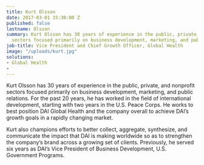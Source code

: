 ```yaml
---
title: Kurt Olsson
date: 2017-03-01 15:38:00 Z
published: false
lastname: Olsson
summary: Kurt Olsson has 30 years of experience in the public, private, and nonprofit
  sectors focused primarily on business development, marketing, and public relations.
job-title: Vice President and Chief Growth Officer, Global Health
image: "/uploads/kurt.jpg"
solutions:
- Global Health
- 
---
```


Kurt Olsson has 30 years of experience in the public, private, and nonprofit sectors focused primarily on business development, marketing, and public relations. For the past 20 years, he has worked in the field of international development, starting with two years in the U.S. Peace Corps. He works to best position DAI Global Health and the company overall to achieve DAI’s growth goals in a rapidly changing market.

Kurt also champions efforts to better collect, aggregate, synthesize, and communicate the impact that DAI is making worldwide so as to strengthen the company’s brand across a growing set of clients. Previously, he served six years as DAI’s Vice President of Business Development, U.S. Government Programs.